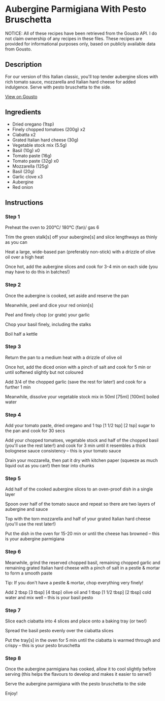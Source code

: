 # Aubergine Parmigiana With Pesto Bruschetta

NOTICE: All of these recipes have been retrieved from the Gousto API. I do not claim ownership of any recipes in these files. These recipes are provided for informational purposes only, based on publicly available data from Gousto.

## Description

For our version of this Italian classic, you'll top tender aubergine slices with rich tomato sauce, mozzarella and Italian hard cheese for added indulgence. Serve with pesto bruschetta to the side. 

[View on Gousto](https://www.gousto.co.uk/recipes/cookbook/aubergine-parmigiana-pesto-bruschetta)

## Ingredients

- Dried oregano (1tsp)
- Finely chopped tomatoes (200g) x2
- Ciabatta x2
- Grated Italian hard cheese (30g)
- Vegetable stock mix (5.5g)
- Basil (10g) x0
- Tomato paste (16g)
- Tomato paste (32g) x0
- Mozzarella (125g)
- Basil (20g)
- Garlic clove x3
- Aubergine
- Red onion

## Instructions


### Step 1

Preheat the oven to 200°C/ 180°C (fan)/ gas 6

Trim the green stalk[s] off your aubergine[s] and slice lengthways as thinly as you can

Heat a large, wide-based pan (preferably non-stick) with a drizzle of olive oil over a high heat

Once hot, add the aubergine slices and cook for 3-4 min on each side (you may have to do this in batches!)


### Step 2

Once the aubergine is cooked, set aside and reserve the pan

Meanwhile, peel and dice your red onion[s]

Peel and finely chop (or grate) your garlic

Chop your basil finely, including the stalks

Boil half a kettle


### Step 3

Return the pan to a medium heat with a drizzle of olive oil

Once hot, add the diced onion with a pinch of salt and cook for 5 min or until softened slightly but not coloured

Add 3/4 of the chopped garlic (save the rest for later!) and cook for a further 1 min

Meanwhile, dissolve your vegetable stock mix in 50ml <span class="text-purple">[75ml]</span> <span class="text-danger">[100ml]</span> boiled water


### Step 4

Add your tomato paste, dried oregano and 1 tsp <span class="text-purple">[1 1/2 tsp]</span> <span class="text-danger">[2 tsp]</span> sugar to the pan and cook for 30 secs

Add your chopped tomatoes, vegetable stock and half of the chopped basil (you'll use the rest later!) and cook for 3 min until it resembles a thick bolognese sauce consistency – this is your tomato sauce

Drain your mozzarella, then pat it dry with kitchen paper (squeeze as much liquid out as you can!) then tear into chunks


### Step 5

Add half of the cooked aubergine slices to an oven-proof dish in a single layer

Spoon over half of the tomato sauce and repeat so there are two layers of aubergine and sauce

Top with the torn mozzarella and half of your grated Italian hard cheese (you'll use the rest later!)

Put the dish in the oven for 15-20 min or until the cheese has browned – this is your aubergine parmigiana


### Step 6

Meanwhile, grind the reserved chopped basil, remaining chopped garlic and remaining grated Italian hard cheese with a pinch of salt in a pestle & mortar to form a smooth paste

Tip: If you don't have a pestle & mortar, chop everything very finely!

Add 2 tbsp <span class="text-purple">[3 tbsp]</span> <span class="text-danger">[4 tbsp]</span> olive oil and 1 tbsp <span class="text-purple">[1 1/2 tbsp]</span> <span class="text-danger">[2 tbsp]</span> cold water and mix well – this is your basil pesto


### Step 7

Slice each ciabatta into 4 slices and place onto a baking tray (or two!)

Spread the basil pesto evenly over the ciabatta slices

Put the tray[s] in the oven for 5 min until the ciabatta is warmed through and crispy – this is your pesto bruschetta

### Step 8

Once the aubergine parmigiana has cooked, allow it to cool slightly before serving (this helps the flavours to develop and makes it easier to serve!)

Serve the aubergine parmigiana with the pesto bruschetta to the side

Enjoy!

